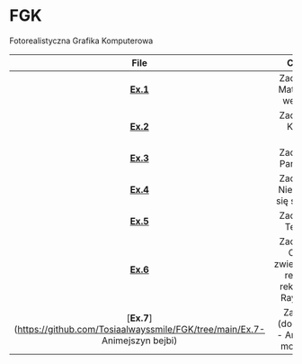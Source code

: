 # FGK
Fotorealistyczna Grafika Komputerowa

File | Content | 
:---:  | :---: |
[**Ex.1**](https://github.com/Tosiaalwayssmile/FGK/tree/main/Ex.1) | Zadanie 1 - Matematyka wektorów. |
[**Ex.2**](https://github.com/Tosiaalwayssmile/FGK/tree/main/Ex.2) | Zadanie 2 - Kamera, akcja. |
[**Ex.3**](https://github.com/Tosiaalwayssmile/FGK/tree/main/Ex.3) | Zadanie 3 - Pan Trójkąt. |
[**Ex.4**](https://github.com/Tosiaalwayssmile/FGK/tree/main/Ex.4) | Zadanie 4 - Niech stanie się światłość. |
[**Ex.5**](https://github.com/Tosiaalwayssmile/FGK/tree/main/Ex.5) | Zadanie 5 - Tekstury. |
[**Ex.6**](https://github.com/Tosiaalwayssmile/FGK/tree/main/Ex.6) | Zadanie 6 - Odbicia zwierciadlane, refrakcja, rekursywny Raytracing. |
[**Ex.7**](https://github.com/Tosiaalwayssmile/FGK/tree/main/Ex.7- Animejszyn bejbi) | Zadanie 7 (dodatkowe) - Animacja + motion blur |
